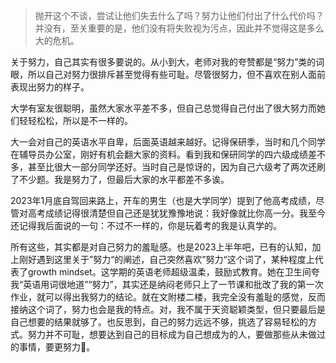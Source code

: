 > 抛开这个不谈，尝试让他们失去什么了吗？努力让他们付出了什么代价吗？并没有，至关重要的是，他们没有将失败视为污点，因此并不觉得这是多么大的危机。

关于努力，自己其实有很多要说的。从小到大，老师对我的夸赞都是“努力”类的词眼，所以自己对努力很排斥甚至觉得有些可耻。尽管很努力，但不喜欢在别人面前表现出努力的样子。

大学有室友很聪明，虽然大家水平差不多，但自己总觉得自己付出了很大努力而她们轻轻松松，所以是不一样的。

大一会对自己的英语水平自卑，后面英语越来越好。记得保研季，当时和几个同学在辅导员办公室，刚好有机会翻大家的资料。看到我和保研同学的四六级成绩差不多，甚至比很大一部分同学还好。当时自己是惊讶的，因为自己六级考了两次还刷了不少题。我是努力了，但最后大家的水平都差不多诶。

2023年1月底自驾回来路上，开车的男生（也是大学同学）提到了他高考成绩，尽管对高考成绩记得很清楚但自己还是犹犹豫豫地说：我好像就比你高一分。我至今还记得我后面说的一句：不过不一样的，你是玩着考的我是认真学的。

所有这些，其实都是对自己努力的羞耻感。也是2023上半年吧，已有的认知，加上刚好遇到这里关于”努力“的阐述，自己突然喜欢”努力“这个词了，某种程度上代表了growth mindset。这学期的英语老师超级温柔，鼓励式教育。她在卫生间夸我“英语用词很地道”“努力”，其实还是纳闷老师只上了一节课和批改了我的第一次作业，就可以得出我努力的结论。就在文附楼二楼，我完全没有羞耻的感觉，反而接纳这个词了，努力也会是我的特点。对，我不属于天资聪颖类型，但只要最后是自己想要的结果就够了。也反思到，自己的努力远远不够，挑选了容易轻松的方式。努力并不可耻，想要达到自己的目标成为自己想成为的人，要做那些从未做过的事情，要更努力🫡。